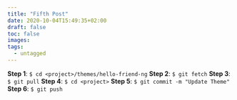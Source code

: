 ```yaml
---
title: "Fifth Post"
date: 2020-10-04T15:49:35+02:00
draft: false
toc: false
images:
tags:
  - untagged
---
```


**Step 1**: `$ cd <project>/themes/hello-friend-ng`
**Step 2**: `$ git fetch`
**Step 3**: `$ git pull`
**Step 4**: `$ cd <project>`
**Step 5**: `$ git commit -m "Update Theme"`
**Step 6**: `$ git push`
